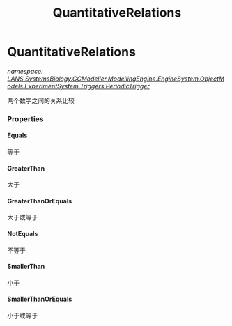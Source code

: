﻿---
title: QuantitativeRelations
---

# QuantitativeRelations
_namespace: [LANS.SystemsBiology.GCModeller.ModellingEngine.EngineSystem.ObjectModels.ExperimentSystem.Triggers.PeriodicTrigger](N-LANS.SystemsBiology.GCModeller.ModellingEngine.EngineSystem.ObjectModels.ExperimentSystem.Triggers.PeriodicTrigger.html)_

两个数字之间的关系比较



### Properties

#### Equals
等于
#### GreaterThan
大于
#### GreaterThanOrEquals
大于或等于
#### NotEquals
不等于
#### SmallerThan
小于
#### SmallerThanOrEquals
小于或等于

